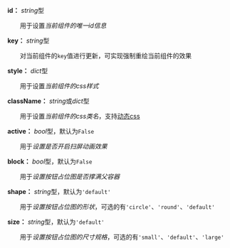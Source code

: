 **id：** *string*型

　　用于设置*当前组件的唯一id信息*

**key：** *string*型

　　对当前组件的`key`值进行更新，可实现强制重绘当前组件的效果

**style：** *dict*型

　　用于设置*当前组件的css样式*

**className：** *string*或*dict*型

　　用于设置*当前组件的css类名*，支持[动态css](/advanced-classname)

**active：** *bool*型，默认为`False`

　　用于*设置是否开启扫屏动画效果*

**block：** *bool*型，默认为`False`

　　用于*设置按钮占位图是否撑满父容器*

**shape：** *string*型，默认为`'default'`

　　用于*设置按钮占位图的形状*，可选的有`'circle'`、`'round'`、`'default'`

**size：** *string*型，默认为`'default'`

　　用于*设置按钮占位图的尺寸规格*，可选的有`'small'`、`'default'`、`'large'`
